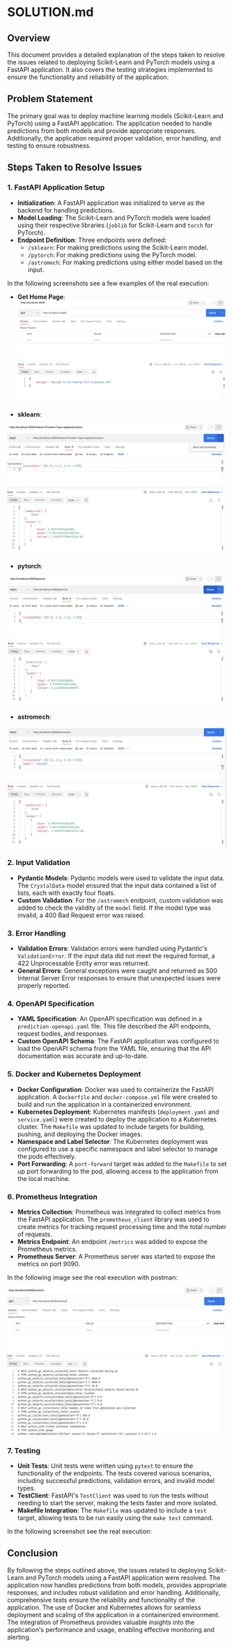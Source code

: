 # SOLUTION.md

## Overview

This document provides a detailed explanation of the steps taken to resolve the issues related to deploying Scikit-Learn and PyTorch models using a FastAPI application. It also covers the testing strategies implemented to ensure the functionality and reliability of the application.

## Problem Statement

The primary goal was to deploy machine learning models (Scikit-Learn and PyTorch) using a FastAPI application. The application needed to handle predictions from both models and provide appropriate responses. Additionally, the application required proper validation, error handling, and testing to ensure robustness.

## Steps Taken to Resolve Issues

### 1. FastAPI Application Setup

- **Initialization**: A FastAPI application was initialized to serve as the backend for handling predictions.
- **Model Loading**: The Scikit-Learn and PyTorch models were loaded using their respective libraries (`joblib` for Scikit-Learn and `torch` for PyTorch).
- **Endpoint Definition**: Three endpoints were defined:
  - `/sklearn`: For making predictions using the Scikit-Learn model.
  - `/pytorch`: For making predictions using the PyTorch model.
  - `/astromech`: For making predictions using either model based on the input.

In the following screenshots see a few examples of the real execution:

- **Get Home Page**:
![Alt text](images/get_sol1.png)

- **sklearn**:

![Alt text](images/sklearn_sol1.png)

- **pytorch**:

![Alt text](images/pytorch_sol1.png)

- **astromech**:

![Alt text](images/astromech_sol1.png)


### 2. Input Validation

- **Pydantic Models**: Pydantic models were used to validate the input data. The `CrystalData` model ensured that the input data contained a list of lists, each with exactly four floats.
- **Custom Validation**: For the `/astromech` endpoint, custom validation was added to check the validity of the `model` field. If the model type was invalid, a 400 Bad Request error was raised.

### 3. Error Handling

- **Validation Errors**: Validation errors were handled using Pydantic's `ValidationError`. If the input data did not meet the required format, a 422 Unprocessable Entity error was returned.
- **General Errors**: General exceptions were caught and returned as 500 Internal Server Error responses to ensure that unexpected issues were properly reported.

### 4. OpenAPI Specification

- **YAML Specification**: An OpenAPI specification was defined in a `prediction-openapi.yaml` file. This file described the API endpoints, request bodies, and responses.
- **Custom OpenAPI Schema**: The FastAPI application was configured to load the OpenAPI schema from the YAML file, ensuring that the API documentation was accurate and up-to-date.

### 5. Docker and Kubernetes Deployment

- **Docker Configuration**: Docker was used to containerize the FastAPI application. A `Dockerfile` and `docker-compose.yml` file were created to build and run the application in a containerized environment.
- **Kubernetes Deployment**: Kubernetes manifests (`deployment.yaml` and `service.yaml`) were created to deploy the application to a Kubernetes cluster. The `Makefile` was updated to include targets for building, pushing, and deploying the Docker images.
- **Namespace and Label Selector**: The Kubernetes deployment was configured to use a specific namespace and label selector to manage the pods effectively.
- **Port Forwarding**: A `port-forward` target was added to the `Makefile` to set up port forwarding to the pod, allowing access to the application from the local machine.

### 6. Prometheus Integration

- **Metrics Collection**: Prometheus was integrated to collect metrics from the FastAPI application. The `prometheus_client` library was used to create metrics for tracking request processing time and the total number of requests.
- **Metrics Endpoint**: An endpoint `/metrics` was added to expose the Prometheus metrics.
- **Prometheus Server**: A Prometheus server was started to expose the metrics on port 9090.

In the following image see the real execution with postman:

![Alt text](images/metrics_get_sol1.png)

### 7. Testing

- **Unit Tests**: Unit tests were written using `pytest` to ensure the functionality of the endpoints. The tests covered various scenarios, including successful predictions, validation errors, and invalid model types.
- **TestClient**: FastAPI's `TestClient` was used to run the tests without needing to start the server, making the tests faster and more isolated.
- **Makefile Integration**: The `Makefile` was updated to include a `test` target, allowing tests to be run easily using the `make test` command.

In the following screenshot see the real execution:

## Conclusion

By following the steps outlined above, the issues related to deploying Scikit-Learn and PyTorch models using a FastAPI application were resolved. The application now handles predictions from both models, provides appropriate responses, and includes robust validation and error handling. Additionally, comprehensive tests ensure the reliability and functionality of the application. The use of Docker and Kubernetes allows for seamless deployment and scaling of the application in a containerized environment. The integration of Prometheus provides valuable insights into the application's performance and usage, enabling effective monitoring and alerting.
